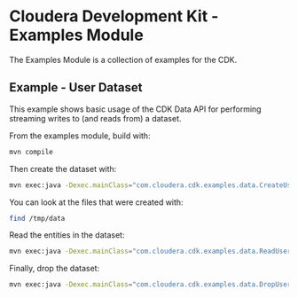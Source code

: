 # Cloudera Development Kit - Examples Module

The Examples Module is a collection of examples for the CDK.

## Example - User Dataset

This example shows basic usage of the CDK Data API for performing streaming writes
to (and reads from) a dataset.

From the examples module, build with:

```bash
mvn compile
```

Then create the dataset with:

```bash
mvn exec:java -Dexec.mainClass="com.cloudera.cdk.examples.data.CreateUserDatasetPojo"
```

You can look at the files that were created with:

```bash
find /tmp/data
```

Read the entities in the dataset:

```bash
mvn exec:java -Dexec.mainClass="com.cloudera.cdk.examples.data.ReadUserDatasetPojo"
```

Finally, drop the dataset:

```bash
mvn exec:java -Dexec.mainClass="com.cloudera.cdk.examples.data.DropUserDataset"
```
